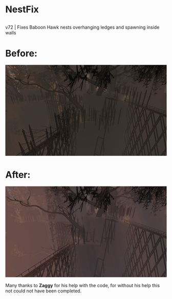 # NestFix

##
v72 | Fixes Baboon Hawk nests overhanging ledges and spawning inside walls

# Before:
![](https://raw.githubusercontent.com/PureFPSZac/LCNestFix/master/NestFix/Media/NestFix%20Before.jpg)
# After:
![](https://raw.githubusercontent.com/PureFPSZac/LCNestFix/master/NestFix/Media/NestFix%20After.jpg)

Many thanks to **Zaggy** for his help with the code, for without his help this not could not have been completed.